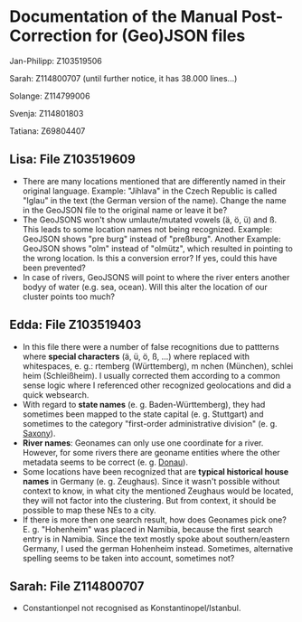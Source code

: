 # Documentation of the Manual Post-Correction for (Geo)JSON files




Jan-Philipp: Z103519506

Sarah: Z114800707 (until further notice, it has 38.000 lines...)

Solange: Z114799006

Svenja: Z114801803

Tatiana: Z69804407


## Lisa: File Z103519609

- There are many locations mentioned that are differently named in their original language. Example: "Jihlava" in the Czech Republic is called "Iglau" in the text (the German version of the name). Change the name in the GeoJSON file to the original name or leave it be?
- The GeoJSONS won't show umlaute/mutated vowels (ä, ö, ü) and ß. This leads to some location names not being recognized. Example: GeoJSON shows "pre burg" instead of "preßburg". Another Example: GeoJSON shows "olm" instead of "olmütz", which resulted in pointing to the wrong location. Is this a conversion error? If yes, could this have been prevented?
- In case of rivers, GeoJSONS will point to where the river enters another bodyy of water (e.g. sea, ocean). Will this alter the location of our cluster points too much?

## Edda: File Z103519403

- In this file there were a number of false recognitions due to pattterns where **special characters** (ä, ü, ö, ß, ...) where replaced with whitespaces, e. g.: rtemberg (Württemberg), m nchen (München), schlei heim (Schleißheim). I usually corrected them according to a common sense logic where I referenced other recognized geolocations and did a quick websearch.
- With regard to **state names** (e. g. Baden-Württemberg), they had sometimes been mapped to the state capital (e. g. Stuttgart) and sometimes to the category "first-order administrative division" (e. g. [Saxony](https://www.geonames.org/2842566/saxony.html)).
- **River names**: Geonames can only use one coordinate for a river. However, for some rivers there are geoname entities where the other metadata seems to be correct (e. g. [Donau](https://www.geonames.org/791630/danube-river.html)).
- Some locations have been recognized that are **typical historical house names** in Germany (e. g. Zeughaus). Since it wasn't possible without context to know, in what city the mentioned Zeughaus would be located, they will not factor into the clustering. But from context, it should be possible to map these NEs to a city.
- If there is more then one search result, how does Geonames pick one? E. g. "Hohenheim" was placed in Namibia, because the first search entry is in Namibia. Since the text mostly spoke about southern/eastern Germany, I used the german Hohenheim instead. Sometimes, alternative spelling seems to be taken into account, sometimes not?

## Sarah: File Z114800707

- Constantionpel not recognised as Konstantinopel/Istanbul.